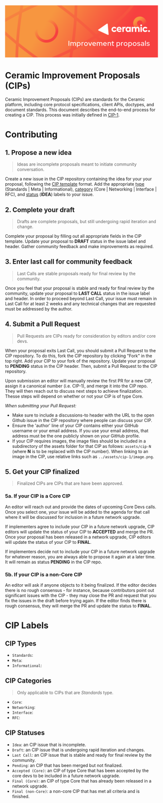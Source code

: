 ![cip-readme-image](assets/general/cip-readme-header-image.png)
# Ceramic Improvement Proposals (CIPs)

Ceramic Improvement Proposals (CIPs) are standards for the Ceramic platform, including core protocol specifications, client APIs, doctypes, and document standards. This document describes the end-to-end process for creating a CIP. This process was initially defined in [CIP-1]().

# Contributing

## 1. Propose a new idea

> Ideas are incomplete proposals meant to initiate community conversation.

Create a new issue in the CIP repository containing the idea for your your proposal, following the [CIP template](https://github.com/ceramicnetwork/CIP/blob/master/.github/ISSUE_TEMPLATE/cip-template.md) format. Add the appropriate [type](#cip-types) (Standards | Meta | Informational), [category](#cip-categories) (Core | Networking | Interface | RFC), and [status](#cip-statuses) (**IDEA**) labels to your issue.

## 2. Complete your draft

> Drafts are complete proposals, but still undergoing rapid iteration and change.

Complete your proposal by filling out all appropriate fields in the CIP template. Update your proposal to **DRAFT** status in the issue label and header. Gather community feedback and make improvements as required.

## 3. Enter last call for community feedback

> Last Calls are stable proposals ready for final review by the community.

Once you feel that your proposal is stable and ready for final review by the community, update your proposal to **LAST CALL** status in the issue label and header. In order to proceed beyond Last Call, your issue must remain in Last Call for at least 2 weeks and any technical changes that are requested must be addressed by the author.

## 4. Submit a Pull Request

> Pull Requests are CIPs ready for consideration by editors and/or core devs.

When your proposal exits Last Call, you should submit a Pull Request to the CIP repository. To do this, fork the CIP repository by clicking "Fork" in the top right. Add your CIP to your fork of the repository. Update your proposal to **PENDING** status in the CIP header. Then, submit a Pull Request to the CIP repository.

Upon submission an editor will manually review the first PR for a new CIP, assign it a canonical number (i.e. CIP-1), and merge it into the CIP repo. They will then reach out to discuss next steps to achieve finalization. Thesse steps will depend on whether or not your CIP is of type Core.

*When submitting your Pull Request:*

- Make sure to include a discussions-to header with the URL to the open Github issue in the CIP repository where people can discuss your CIP. 
- Ensure the 'author' line of your CIP contains either your GitHub username or your email address. If you use your email address, that address must be the one publicly shown on your GitHub profile.
- If your CIP requires images, the image files should be included in a subdirectory of the assets folder for that CIP as follows: `assets/cip-N` (where **N** is to be replaced with the CIP number). When linking to an image in the CIP, use relative links such as `../assets/cip-1/image.png`.

## 5. Get your CIP finalized

> Finalized CIPs are CIPs that are have been approved.

### 5a. If your CIP is a Core CIP

An editor will reach out and provide the dates of upcoming Core Devs calls. Once you select one, your issue will be added to the agenda for that call where it will be discussed for inclusion in a future network upgrade. 

If implementers agree to include your CIP in a future network upgrade, CIP editors will update the status of your CIP to **ACCEPTED** and merge the PR. Once your proposal has been released in a network upgrade, CIP editors will update the status of your CIP to **FINAL**.

If implementers decide not to include your CIP in a future network upgrade for whatever reason, you are always able to propose it again at a later time. It will remain as status **PENDING** in the CIP repo.

### 5b. If your CIP is a non-Core CIP

An editor will ask if anyone objects to it being finalized. If the editor decides there is no rough consensus - for instance, because contributors point out significant issues with the CIP - they may close the PR and request that you fix the issues in the draft before trying again. If the editor finds there is rough consensus, they will merge the PR and update the status to **FINAL**.

# CIP Labels

## CIP Types

- `Standards`:
- `Meta`:
- `Informational`:

## CIP Categories

> Only applicable to CIPs that are *Standards* type.

- `Core`:
- `Networking`:
- `Interface`:
- `RFC`:

## CIP Statuses

- `Idea`: an CIP issue that is incomplete.
- `Draft`: an CIP issue that is undergoing rapid iteration and changes.
- `Last Call`: an CIP issue that is stable and ready for final review by the community.
- `Pending`: an CIP that has been merged but not finalized.
- `Accepted (Core)`: an CIP of type Core that has been accepted by the core devs to be included in a future network upgrade.
- `Final (Core)`: an CIP of type Core that has already been released in a network upgrade.
- `Final (non-Core)`: a non-core CIP that has met all criteria and is finished.
